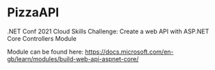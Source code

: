# PizzaAPI
.NET Conf 2021 Cloud Skills Challenge: Create a web API with ASP.NET Core Controllers Module

Module can be found here: https://docs.microsoft.com/en-gb/learn/modules/build-web-api-aspnet-core/
